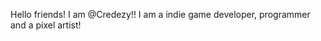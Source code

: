 Hello friends! I am @Credezy!!
I am a indie game developer, programmer and a pixel artist!

<!---
Credezy/Credezy is a ✨ special ✨ repository because its `README.md` (this file) appears on your GitHub profile.
You can click the Preview link to take a look at your changes.
--->
